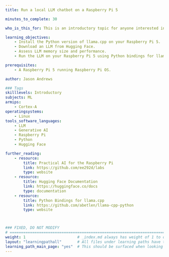 ```yaml
---
title: Run a local LLM chatbot on a Raspberry Pi 5 

minutes_to_complete: 30

who_is_this_for: This is an introductory topic for anyone interested in running a local Large Language Model on a Raspberry Pi 5.

learning_objectives:
    - Install the Python version of llama.cpp on your Raspberry Pi 5.
    - Download an LLM from Hugging Face. 
    - Assess LLM memory size and performance.
    - Run the LLM on your Raspberry Pi 5 using Python bindings for llama.cpp.

prerequisites:
    - A Raspberry Pi 5 running Raspberry Pi OS.

author: Jason Andrews

### Tags
skilllevels: Introductory
subjects: ML
armips:
    - Cortex-A
operatingsystems:
    - Linux
tools_software_languages:
    - LLM
    - Generative AI
    - Raspberry Pi
    - Python
    - Hugging Face

further_reading:
    - resource:
        title: Practical AI for the Raspberry Pi
        link: https://github.com/ee292d/labs
        type: website
    - resource:
        title: Hugging Face Documentation
        link: https://huggingface.co/docs
        type: documentation
    - resource: 
        title: Python Bindings for llama.cpp
        link: https://github.com/abetlen/llama-cpp-python
        type: website



### FIXED, DO NOT MODIFY
# ================================================================================
weight: 1                       # _index.md always has weight of 1 to order correctly
layout: "learningpathall"       # All files under learning paths have this same wrapper
learning_path_main_page: "yes"  # This should be surfaced when looking for related content. Only set for _index.md of learning path content.
---
```

